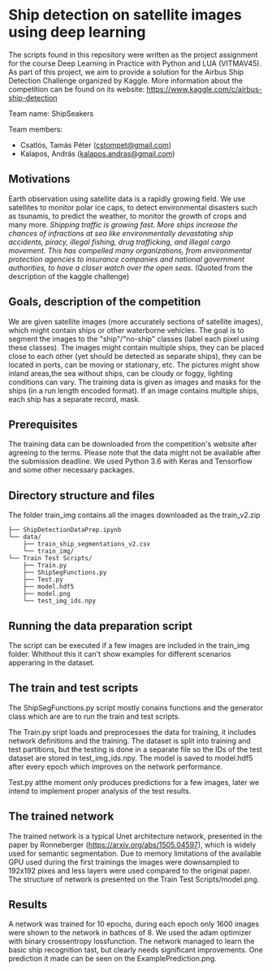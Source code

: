 # Ship detection on satellite images using deep learning
The scripts found in this repository were written as the project assignment for the course Deep Learning in Practice with Python and LUA (VITMAV45). As part of this project, we aim to provide a solution for the Airbus Ship Detection Challenge organized by Kaggle. More information about the competition can be found on its website: https://www.kaggle.com/c/airbus-ship-detection

Team name: ShipSeakers

Team members:
* Csatlós, Tamás Péter (cstompet@gmail.com)
* Kalapos, András (kalapos.andras@gmail.com)


## Motivations
Earth observation using satellite data is a rapidly growing field. We use satellites to monitor polar ice caps, to detect environmental disasters such as tsunamis, to predict the weather, to monitor the growth of crops and many more. 
*Shipping traffic is growing fast. More ships increase the chances of infractions at sea like environmentally devastating ship accidents, piracy, illegal fishing, drug trafficking, and illegal cargo movement. This has compelled many organizations, from environmental protection agencies to insurance companies and national government authorities, to have a closer watch over the open seas.* (Quoted from the description of the kaggle challenge)

## Goals, description of the competition
We are given satellite images (more accurately sections of satellite images), which might contain ships or other waterborne vehicles. The goal is to segment the images to the "ship"/"no-ship" classes (label each pixel using these classes). The images might contain multiple ships, they can be placed close to each other (yet should be detected as separate ships), they can be located in ports, can be moving or stationary, etc. The pictures might show inland areas,the sea without ships, can be cloudy or foggy, lighting conditions can vary. 
The training data is given as images and masks for the ships (in a run length encoded format). If an image contains multiple ships, each ship has a separate record, mask. 

## Prerequisites
The training data can be downloaded from the competition's website after agreeing to the terms. Please note that the data might not be available after the submission deadline. 
We used Python 3.6 with Keras and Tensorflow and some other necessary packages. 

## Directory structure and files
The folder train_img contains all the images downloaded as the train_v2.zip
```
├── ShipDetectionDataPrep.ipynb
└── data/
    ├── train_ship_segmentations_v2.csv
    └── train_img/
└── Train Test Scripts/
    ├── Train.py
    ├── ShipSegFunctions.py
    ├── Test.py
    ├── model.hdf5
    ├── model.png
    └── test_img_ids.npy
```

## Running the data preparation script
The script can be executed if a few images are included in the train_img folder. Whithout this it can't show examples for different scenarios apperaring in the dataset. 

## The train and test scripts
The ShipSegFunctions.py script mostly conains functions and the generator class which are are to run the train and test scripts.

The Train.py sript loads and preprocesses the data for training, it includes network definitions and the training. The dataset is split into training and test partitions, but the testing is done in a separate file so the IDs of the test dataset are stored in test_img_ids.npy. The model is saved to model.hdf5 after every epoch which improves on the network performance.

Test.py atthe moment only produces predictions for a few images, later we intend to implement proper analysis of the test results. 

## The trained network
The trained network is a typical Unet architecture network, presented in the paper by Ronneberger (https://arxiv.org/abs/1505.04597), which is widely used for semantic segmentation. Due to memory limitations of the available GPU used during the first trainings the images were downsampled to 192x192 pixes and less layers were used compared to the original paper.
The structure of network is presented on the Train Test Scripts/model.png. 

## Results 
A network was trained for 10 epochs, during each epoch only 1600 images were shown to the network in bathces of 8. We used the adam optimizer with binary crossentropy lossfunction. 
The network managed to learn the basic ship recognition tast, but clearly needs significant improvements. One prediction it made can be seen on the ExamplePrediction.png. 
